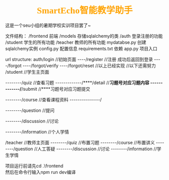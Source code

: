 # <center><font face="宋体" font color=orange>SmartEcho智能教学助手</font>
这是一个seu小组的暑期学校实训项目罢了~

文件结构：
/frontend       前端
/models         存储sqlalchemy的类
/auth           登录注册的功能
/student        学生的所有功能 
/teacher        教师的所有功能
mydatabse.py    创建sqlalchemy实例
config.py       配置信息
requirements.txt 依赖
app.py          项目入口


url structure:
auth/login                      //初始页面
----/register             //注册 成功后返回到登录
----/forgot
----/forgot/verify
----/forgot/reset
//以上已经实现
//以下还需努力
/student                    //学生主页面

--------/quiz               //查看习题
-------------/****/detail   //****习题号对应习题内容
-------------/****/submit   //****习题号对应习题提交

--------/course             //查看课程资料
---------------/

--------/question           //提问

--------/discussion         //讨论

--------/information        //个人学情

/teacher                    //教师主页面
--------/quiz               //布置习题
--------/course             //布置讲义
--------/question           //人工答疑
--------/discussion         //讨论
--------/information        //学生学情


项目运行前请先cd .\frontend\
然后在命令行输入npm run dev编译

